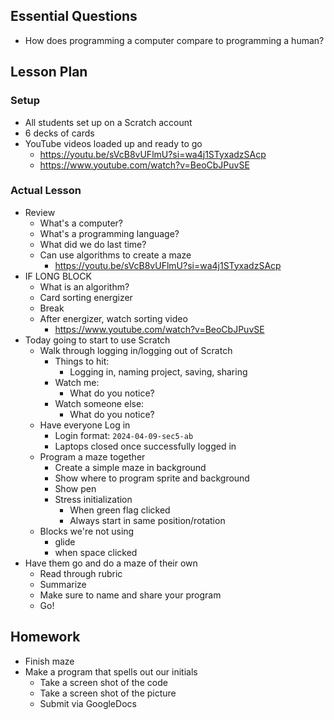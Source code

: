## Essential Questions

- How does programming a computer compare to programming a human?

## Lesson Plan

### Setup

- All students set up on a Scratch account
- 6 decks of cards
- YouTube videos loaded up and ready to go
    - https://youtu.be/sVcB8vUFlmU?si=wa4j1STyxadzSAcp
    - https://www.youtube.com/watch?v=BeoCbJPuvSE

### Actual Lesson

- Review
    - What's a computer?
    - What's a programming language?
    - What did we do last time?
    - Can use algorithms to create a maze
        - https://youtu.be/sVcB8vUFlmU?si=wa4j1STyxadzSAcp
- IF LONG BLOCK
    - What is an algorithm?
    - Card sorting energizer
    - Break
    - After energizer, watch sorting video
        - https://www.youtube.com/watch?v=BeoCbJPuvSE
- Today going to start to use Scratch
    - Walk through logging in/logging out of Scratch
        - Things to hit:
            - Logging in, naming project, saving, sharing
        - Watch me:
            - What do you notice?
        - Watch someone else:
            - What do you notice?
    - Have everyone Log in
        - Login format: `2024-04-09-sec5-ab`
        - Laptops closed once successfully logged in
    - Program a maze together
        - Create a simple maze in background
        - Show where to program sprite and background
        - Show pen
        - Stress initialization
            - When green flag clicked
            - Always start in same position/rotation
    - Blocks we're not using
        - glide
        - when space clicked
- Have them go and do a maze of their own
    - Read through rubric
    - Summarize
    - Make sure to name and share your program
    - Go!

## Homework

- Finish maze
- Make a program that spells out our initials
    - Take a screen shot of the code
    - Take a screen shot of the picture
    - Submit via GoogleDocs
